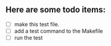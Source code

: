 ## Here are some todo items:

+ [ ] make this test file.
+ [ ] add a test command to the Makefile
+ [ ] run the test
